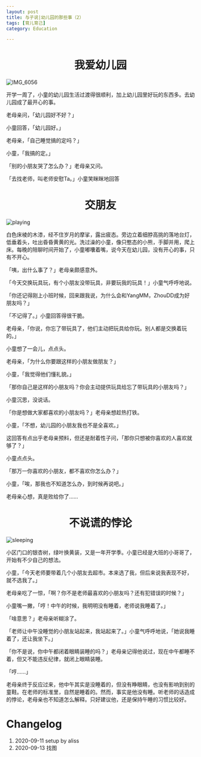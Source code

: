 ```yaml
---
layout: post
title: 与子说|幼儿园的那些事（2）
tags: [育儿育己]
category: Education

---
```

# <center> 我爱幼儿园

![IMG_6056](https://user-images.githubusercontent.com/23351109/92853860-e79b4700-f422-11ea-87ba-234c57f52f76.JPG)

开学一周了，小童的幼儿园生活过渡得很顺利，加上幼儿园里好玩的东西多。去幼儿园成了最开心的事。

老母亲问，「幼儿园好不好？」

小童回答，「幼儿园好。」

老母亲，「自己睡觉搞的定吗？」

小童，「我搞的定。」

「别的小朋友哭了怎么办？」老母亲又问。

「去找老师，叫老师安慰Ta。」小童笑眯眯地回答



# <center> 交朋友

![playing](https://user-images.githubusercontent.com/23351109/93018248-eaec2980-f600-11ea-8b8e-de0deb896bfa.jpg)

白色床棱的木漆，经不住岁月的摩挲，露出疲态。旁边立着细脖高挑的落地台灯，低垂着头，吐出昏昏黄黄的光。洗过澡的小童，像只憨态的小熊，手脚并用，爬上床。每晚的陪聊时间开始了，小童嘟囔着嘴，说今天在幼儿园，没有开心的事，只有不开心。

「咦，出什么事了？」老母亲颇感意外。



「今天交换玩具玩，有个小朋友没带玩具，非要玩我的玩具！」小童气呼呼地说。



「你还记得刚上小班时候，回来跟我说，为什么会和YangMM，ZhouDD成为好朋友吗？」



「不记得了。」小童回答得很干脆。



老母亲，「你说，你忘了带玩具了，他们主动把玩具给你玩。别人都是交换着玩的。」



小童想了一会儿，点点头。



老母亲，「为什么你要跟这样的小朋友做朋友？」



小童，「我觉得他们懂礼貌。」



「那你自己是这样的小朋友吗？你会主动提供玩具给忘了带玩具的小朋友吗？」



小童沉思，没说话。



「你是想做大家都喜欢的小朋友吗？」老母亲想趁热打铁。



小童，「不想，幼儿园的小朋友我也不是全喜欢。」



这回答有点出乎老母亲预料，但还是耐着性子问，「那你只想被你喜欢的人喜欢就够了？」



小童点点头。



「那万一你喜欢的小朋友，都不喜欢你怎么办？」



小童，「唉，那我也不知道怎么办，到时候再说吧。」



老母亲心想，真是败给你了……

# <center> 不说谎的悖论

![sleeping](https://user-images.githubusercontent.com/23351109/93018253-fb040900-f600-11ea-9c11-866c04196002.jpg)

小区门口的银杏树，绿叶换黄装，又是一年开学季。小童已经是大班的小哥哥了，开始有不少自己的想法。

小童，「今天老师要带着几个小朋友去超市。本来选了我，但后来说我表现不好，就不选我了。」

老母亲吃了一惊，「啊？你不是老师最喜欢的小朋友吗？还有犯错误的时候？」



小童嘴一撇，「哼！中午的时候，我明明没有睡着，老师说我睡着了。」



「啥意思？」老母亲听糊涂了。



「老师让中午没睡觉的小朋友站起来，我站起来了。」小童气呼呼地说，「她说我睡着了，还让我坐下。」



「你不是说，你中午都闭着眼睛装睡的吗？」老母亲记得他说过，现在中午都睡不着，但又不能违反纪律，就闭上眼睛装睡。



「哼……」

老母亲终于反应过来，他中午其实是没睡着的，但没有睁眼睛，也没有影响到别的童鞋。在老师的标准里，自然是睡着的。然而，事实是他没有睡。听老师的话造成的悖论，老母亲也不知道怎么解释。只好建议他，还是保持午睡的习惯比较好。



# Changelog

1. 2020-09-11 setup by aliss
2. 2020-09-13 找图 





